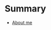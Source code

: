 # Summary

- [About me](./about-me.md)
<!-- - [Books](./books/books.md)
  - [2018 Books](./books/2018.md)
  - [2019 Books](./books/2019.md)
- [TV](./tv/tv.md)
  - [2018](./tv/2018.md)
  - [2019](./tv/2019.md)
- [Movies](./movies/movies.md)
  - [2018](./movies/2018.md)
  - [2019](./movies/2019.md) -->